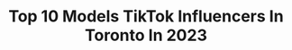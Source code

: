 ---
title: Top 10 Models TikTok Influencers In Toronto In 2023
description: >-
  Find top models TikTok influencers in Toronto in 2023. Most popular hashtags: #model #toronto #foryoupage #fyp.
platform: TikTok
hits: 37
text_top: Analyze the top-rated TikTok influencers on inBeat.
text_bottom: Our search engine has 37 TikTok influencers like this in Toronto, Canada for you to contact.
profiles:
  - username: "visualslxyer"
    fullname: >-
      Basit sultani 
    bio: >-
      Just a photographer trynna make it
    location: "Canada"
    followers: 8718
    engagement: 667
    commentsToLikes: 0.074229
    id: ck8j8zavrl1f90j78no9lmptc
    verified: false
    hashtags: "#canada, #4u, #portrait, #photoshoot"
  - username: "abbieoliveira"
    fullname: >-
      Abbie
    bio: >-
      Model🕊 from toronto
    location: "Canada"
    followers: 18500
    engagement: 628
    commentsToLikes: 0.029455
    id: ck9k6x6082mn90j780ysvbt16
    verified: false
    hashtags: "#modelskincare, #skincareroutine, #model, #skincare101"
  - username: "devisathi"
    fullname: >-
      DeviSathi
    bio: >-
      Fashion Model👸🏻 Toronto❤️ Check insta for more🌸 devi_sathi
    location: "Canada"
    followers: 41100
    engagement: 582
    commentsToLikes: 0.021379
    id: ck9kg1td05ys30j78vnvse2dm
    verified: false
    hashtags: "#dance, #1millionaudition, #foryoupage, #srk"
  - username: "prophecy.apparel"
    fullname: >-
      prophecy
    bio: >-
      🇨🇦 EST. 2015
    location: "Canada"
    followers: 7141
    engagement: 1775
    commentsToLikes: 0.197313
    id: ckcem06piw3n10j234wmi8r81
    verified: false
    hashtags: "#fyp, #brand, #viral, #xyzbca"
  - username: "dilraazsidhu"
    fullname: >-
      Dilraz Sidhu
    bio: >-
      y not 🙏🏼 be humble Check Out my Insta 🍬 🇨🇦 🇮🇳 🇸🇪
    location: "Canada"
    followers: 123600
    engagement: 1186
    commentsToLikes: 0.046476
    id: ck9e2u2r4gjl30j7822clr6qo
    verified: false
    hashtags: "#fun, #punjabi, #model, #brampton"
  - username: "vnesseve"
    fullname: >-
      𝖛𝖓𝖊𝖘𝖘𝖊𝖛𝖊
    bio: >-
      she/her ☆ toronto STREAM my song “THE DUEL”!!!
    location: "Canada"
    followers: 18300
    engagement: 1407
    commentsToLikes: 0.106789
    id: ckce5mg0lk4sj0j2340wos554
    verified: false
    hashtags: "#tiktokggt, #girl, #makeup, #glowup"
  - username: "markus_hogg"
    fullname: >-
      Markus
    bio: >-
      Toronto P.O Box is in instagram Bio!! ✉️Markushogg03@gmail.com
    location: "Canada"
    followers: 988700
    engagement: 2017
    commentsToLikes: 0.014194
    id: ck9go0dcyywrs0j78azr9qnsy
    verified: true
    hashtags: "#qualitytime, #beforeidie, #mybucketlist, #model"
  - username: "shaquoneblake"
    fullname: >-
      𝐒𝐡𝐚𝐪¹
    bio: >-
      🇨🇦 IG: @onceaking__ ⇧ Published Model🦋 CEO of Tarquin 😳📚
    location: "Canada"
    followers: 232500
    engagement: 1529
    commentsToLikes: 0.063308
    id: cka6j90wtttl10i78f49cq7e3
    verified: false
    hashtags: "#xyzbca, #duet, #bisexual, #lgbt"
  - username: "saramazz919"
    fullname: >-
      💋 Sara Mazz
    bio: >-
      🇨🇦35•🔐wifey💍toronto•sassy🇮🇹 18+ 🔞 💜 fibromyalgia warrior 💜 cat mom 😻
    location: "Canada"
    followers: 52000
    engagement: 1219
    commentsToLikes: 0.207152
    id: ckbw0204tvqle0j23zxg89b8w
    verified: false
    hashtags: "#foryou, #foryoupage, #blindduet, #stitch"
  - username: "laurenmmoore"
    fullname: >-
      Lauren Moore
    bio: >-
      🇨🇦🌈 Toronto! Follow my insta! Business only: LMVids@hotmail.com
    location: "Canada"
    followers: 99300
    engagement: 1782
    commentsToLikes: 0.028114
    id: ck806yxusn7ai0j786qnkldml
    verified: false
    hashtags: "#relatable, #funny, #workout, #joke"
---